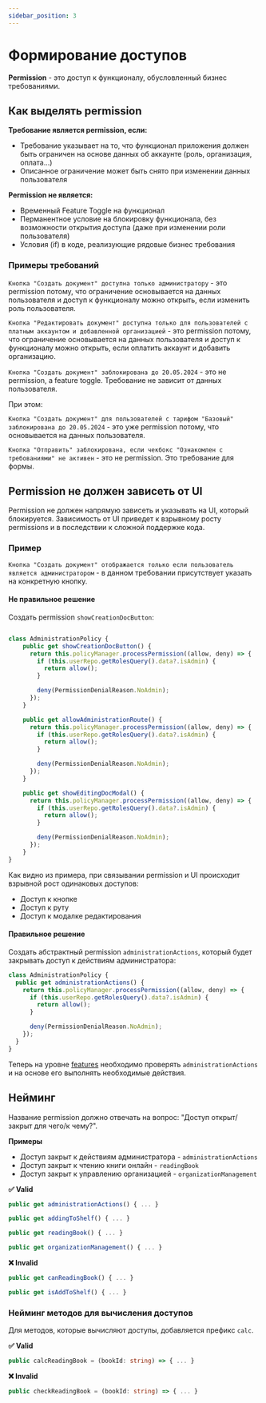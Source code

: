 ```yaml
---
sidebar_position: 3
---
```


# Формирование доступов

**Permission** - это доступ к функционалу, обусловленный бизнес требованиями.

## Как выделять permission

**Требование является permission, если:**
- Требование указывает на то, что функционал приложения должен быть ограничен на основе данных об аккаунте (роль, организация, оплата...)
- Описанное ограничение может быть снято при изменении данных пользователя

**Permission не является:**
- Временный Feature Toggle на функционал
- Перманентное условие на блокировку функционала, без возможности открытия доступа (даже при изменении роли пользователя)
- Условия (if) в коде, реализующие рядовые бизнес требования

### Примеры требований

```Кнопка "Создать документ" доступна только администратору``` - это permission потому,
что ограничение основывается на данных пользователя и доступ к функционалу можно открыть, если изменить роль пользователя.

```Кнопка "Редактировать документ" доступна только для пользователей с платным аккаунтом и добавленной организацией``` - это permission потому,
что ограничение основывается на данных пользователя и доступ к функционалу можно открыть, если оплатить аккаунт и добавить организацию.

```Кнопка "Создать документ" заблокирована до 20.05.2024``` - это не permission, 
а feature toggle. Требование не зависит от данных пользователя.

При этом:

```Кнопка "Создать документ" для пользователей с тарифом "Базовый" заблокирована до 20.05.2024``` - это уже permission потому, что основывается на данных пользователя.

```Кнопка "Отправить" заблокирована, если чекбокс "Ознакомлен с требованиями" не активен``` - это не permission. Это требование для формы.

## Permission не должен зависеть от UI

Permission не должен напрямую зависеть и указывать на UI, который блокируется.
Зависимость от UI приведет к взрывному росту permissions и в последствии к сложной поддержке кода.

### Пример

```Кнопка "Создать документ" отображается только если пользователь является администратором``` - в данном требовании присутствует указать на конкретную кнопку.

#### Не правильное решение

Создать permission `showCreationDocButton`:

```ts

class AdministrationPolicy {
    public get showCreationDocButton() {
      return this.policyManager.processPermission((allow, deny) => {
        if (this.userRepo.getRolesQuery().data?.isAdmin) {
          return allow();
        }

        deny(PermissionDenialReason.NoAdmin);
      });
    }

    public get allowAdministrationRoute() {
      return this.policyManager.processPermission((allow, deny) => {
        if (this.userRepo.getRolesQuery().data?.isAdmin) {
          return allow();
        }

        deny(PermissionDenialReason.NoAdmin);
      });
    }

    public get showEditingDocModal() {
      return this.policyManager.processPermission((allow, deny) => {
        if (this.userRepo.getRolesQuery().data?.isAdmin) {
          return allow();
        }

        deny(PermissionDenialReason.NoAdmin);
      });
    }
}
```

Как видно из примера, при связывании permission и UI происходит взрывной рост одинаковых доступов:
- Доступ к кнопке
- Доступ к руту
- Доступ к модалке редактирования

#### Правильное решение

Создать абстрактный permission `administrationActions`, который будет закрывать доступ к действиям администратора:

```ts
class AdministrationPolicy {
  public get administrationActions() {
    return this.policyManager.processPermission((allow, deny) => {
      if (this.userRepo.getRolesQuery().data?.isAdmin) {
        return allow();
      }

      deny(PermissionDenialReason.NoAdmin);
    });
  }
}
```

Теперь на уровне [features](https://industrious-search-cdf.notion.site/Features-8536d73e2c86429c951b1cb9653e7294) необходимо проверять `administrationActions` и на основе его выполнять необходимые действия.

## Нейминг

Название permission должно отвечать на вопрос: "Доступ открыт/закрыт для чего/к чему?".

**Примеры**
- Доступ закрыт к действиям администратора - `administrationActions`
- Доступ закрыт к чтению книги онлайн - `readingBook`
- Доступ закрыт к управлению организацией - `organizationManagement`

**✅ Valid**

```ts
public get administrationActions() { ... }

public get addingToShelf() { ... }

public get readingBook() { ... }

public get organizationManagement() { ... }
```

**❌ Invalid**

```ts
public get canReadingBook() { ... }

public get isAddToShelf() { ... }
```

### Нейминг методов для вычисления доступов

Для методов, которые вычисляют доступы, добавляется префикс `calc`.

**✅ Valid**

```ts
public calcReadingBook = (bookId: string) => { ... }
```

**❌ Invalid**

```ts
public checkReadingBook = (bookId: string) => { ... }
```

